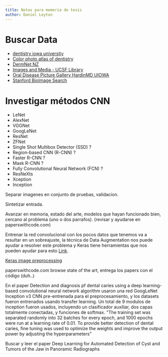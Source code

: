 ```yaml
---
title: Notas para memoria de tesis
author: Daniel Leyton
---
```

# Buscar Data 
 + [dentistry iowa university](https://www.dentistry.uiowa.edu/oprm-atlas)
 + [Color photo atlas of dentistry](https://www.nycdentist.com/more/dental-photos/)
 + [DermNet NZ](https://www.dermnetnz.org/topics/mouth-problems/)
 + [Images and Media - UCSF Library](https://guides.ucsf.edu/c.php?g=100976&p=655198)
 + [Oral Disease Picture Gallery HardinMD UIOWA](https://web.archive.org/web/20170213170558/http://hardinmd.lib.uiowa.edu/dentpictures2.html)
 + [Stanford BioImage Search](https://lane.stanford.edu/search.html?q=Mouth&source=rl-images-all&auto=no&page=15)

# Investigar métodos CNN
 + LeNet
 + AlexNet
 + VGGNet
 + GoogLeNet
 + ResNet
 + ZFNet
 + Single Shot Multibox Detector (SSD) ?
 + Region-based CNN (R-CNN) ?
 + Faster R-CNN ?
 + Mask R-CNN ?
 + Fully Convolutional Neural Network (FCN) ?
 + ResNeXts
 + Xception
 + Inception

Separar imagenes en conjunto de pruebas, validacion.

Sintetizar entrada.

Avanzar en memoria, estado del arte, modelos que hayan funcionado bien, cercano al problema (uno o dos parrafos). (revisar y ayudarse en paperswithcode.com)

Entrenar la red convolucional con los pocos datos que tenemos va a resultar en un sobreajuste, la técnica de Data Augmentation nos puede ayudar a resolver este problema y Keras tiene herramientas que nos pueden ayudar para esto [Link](https://towardsdatascience.com/classify-butterfly-images-with-deep-learning-in-keras-b3101fe0f98).

[Keras image preprocessing](https://keras.io/api/preprocessing/image/)

paperswithcode.com browse state of the art, entrega los papers con el código (duh..)

En el paper Detection and diagnosis pf dental caries using a deep learning-based convolutional neural network algorithm usaron una red GoogLeNet Inception v3 CNN pre-entrenada para el preprocesamiento, y los datasets fueron entrenados usando transfer learning. Un total de 9 modulos de inception fueron usados, incluyendo un clasificador auxiliar, dos capas totalmente conectadas, y funciones de softmax. "The training set was separated randomly into 32 batches for every epoch, and 1000 epochs were run at a learning rate of 0.01. To provide better detection of dental caries, fine tuning was used to optimize the weights and improve the output power by adjusting the hyperparameters"

Buscar y leer el paper Deep Learning for Automated Detection of Cyst and Tumors of the Jaw in Panoramic Radiographs
